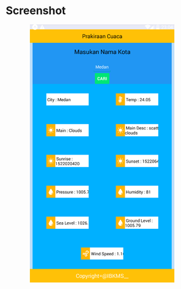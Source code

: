# Screenshot
<p align="center">
  <img src="https://github.com/GusMerta/AppWeatherAsync/blob/master/appwheater.PNG"/>
 </p>
